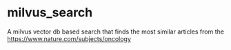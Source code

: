 # milvus_search
A milvus vector db based search that finds the most similar articles from the https://www.nature.com/subjects/oncology 
